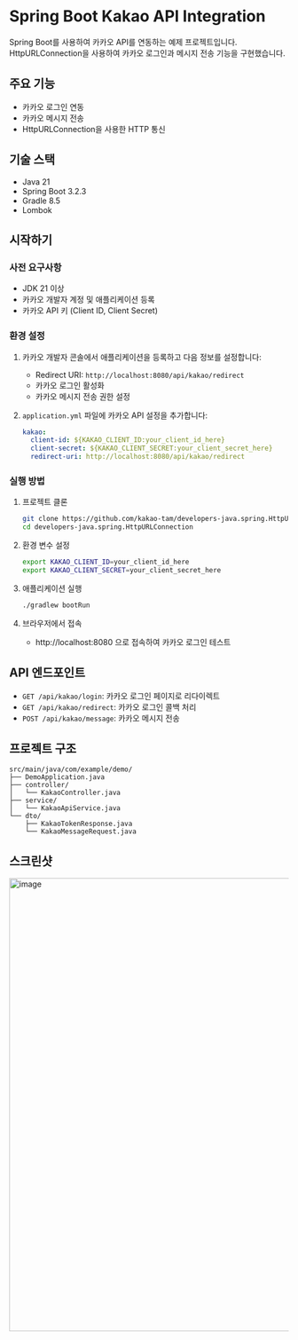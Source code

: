 # Spring Boot Kakao API Integration

Spring Boot를 사용하여 카카오 API를 연동하는 예제 프로젝트입니다. HttpURLConnection을 사용하여 카카오 로그인과 메시지 전송 기능을 구현했습니다.

## 주요 기능

- 카카오 로그인 연동
- 카카오 메시지 전송
- HttpURLConnection을 사용한 HTTP 통신

## 기술 스택

- Java 21
- Spring Boot 3.2.3
- Gradle 8.5
- Lombok

## 시작하기

### 사전 요구사항

- JDK 21 이상
- 카카오 개발자 계정 및 애플리케이션 등록
- 카카오 API 키 (Client ID, Client Secret)

### 환경 설정

1. 카카오 개발자 콘솔에서 애플리케이션을 등록하고 다음 정보를 설정합니다:
   - Redirect URI: `http://localhost:8080/api/kakao/redirect`
   - 카카오 로그인 활성화
   - 카카오 메시지 전송 권한 설정

2. `application.yml` 파일에 카카오 API 설정을 추가합니다:
   ```yaml
   kakao:
     client-id: ${KAKAO_CLIENT_ID:your_client_id_here}
     client-secret: ${KAKAO_CLIENT_SECRET:your_client_secret_here}
     redirect-uri: http://localhost:8080/api/kakao/redirect
   ```

### 실행 방법

1. 프로젝트 클론
   ```bash
   git clone https://github.com/kakao-tam/developers-java.spring.HttpURLConnection.git
   cd developers-java.spring.HttpURLConnection
   ```

2. 환경 변수 설정
   ```bash
   export KAKAO_CLIENT_ID=your_client_id_here
   export KAKAO_CLIENT_SECRET=your_client_secret_here
   ```

3. 애플리케이션 실행
   ```bash
   ./gradlew bootRun
   ```

4. 브라우저에서 접속
   - http://localhost:8080 으로 접속하여 카카오 로그인 테스트

## API 엔드포인트

- `GET /api/kakao/login`: 카카오 로그인 페이지로 리다이렉트
- `GET /api/kakao/redirect`: 카카오 로그인 콜백 처리
- `POST /api/kakao/message`: 카카오 메시지 전송

## 프로젝트 구조

```
src/main/java/com/example/demo/
├── DemoApplication.java
├── controller/
│   └── KakaoController.java
├── service/
│   └── KakaoApiService.java
└── dto/
    ├── KakaoTokenResponse.java
    └── KakaoMessageRequest.java
```

## 스크린샷

<img width="817" alt="image" src="https://github.com/user-attachments/assets/becf2d5d-8ba9-454d-977f-07cf823e0152" />

